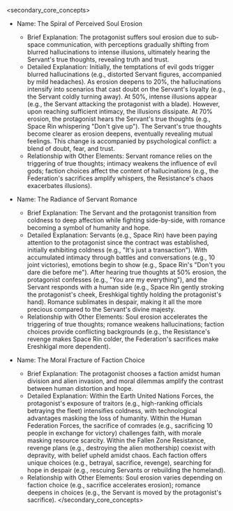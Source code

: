 <secondary_core_concepts>
- Name: The Spiral of Perceived Soul Erosion
  - Brief Explanation: The protagonist suffers soul erosion due to sub-space communication, with perceptions gradually shifting from blurred hallucinations to intense illusions, ultimately hearing the Servant's true thoughts, revealing truth and trust.
  - Detailed Explanation: Initially, the temptations of evil gods trigger blurred hallucinations (e.g., distorted Servant figures, accompanied by mild headaches). As erosion deepens to 20%, the hallucinations intensify into scenarios that cast doubt on the Servant's loyalty (e.g., the Servant coldly turning away). At 50%, intense illusions appear (e.g., the Servant attacking the protagonist with a blade). However, upon reaching sufficient intimacy, the illusions dissipate. At 70% erosion, the protagonist hears the Servant's true thoughts (e.g., Space Rin whispering "Don't give up"). The Servant's true thoughts become clearer as erosion deepens, eventually revealing mutual feelings. This change is accompanied by psychological conflict: a blend of doubt, fear, and trust.
  - Relationship with Other Elements: Servant romance relies on the triggering of true thoughts; intimacy weakens the influence of evil gods; faction choices affect the content of hallucinations (e.g., the Federation's sacrifices amplify whispers, the Resistance's chaos exacerbates illusions).

- Name: The Radiance of Servant Romance
  - Brief Explanation: The Servant and the protagonist transition from coldness to deep affection while fighting side-by-side, with romance becoming a symbol of humanity and hope.
  - Detailed Explanation: Servants (e.g., Space Rin) have been paying attention to the protagonist since the contract was established, initially exhibiting coldness (e.g., "It's just a transaction"). With accumulated intimacy through battles and conversations (e.g., 10 joint victories), emotions begin to show (e.g., Space Rin's "Don't you dare die before me"). After hearing true thoughts at 50% erosion, the protagonist confesses (e.g., "You are my everything"), and the Servant responds with a human side (e.g., Space Rin gently stroking the protagonist's cheek, Ereshkigal tightly holding the protagonist's hand). Romance sublimates in despair, making it all the more precious compared to the Servant's divine majesty.
  - Relationship with Other Elements: Soul erosion accelerates the triggering of true thoughts; romance weakens hallucinations; faction choices provide conflicting backgrounds (e.g., the Resistance's revenge makes Space Rin colder, the Federation's sacrifices make Ereshkigal more dependent).

- Name: The Moral Fracture of Faction Choice
  - Brief Explanation: The protagonist chooses a faction amidst human division and alien invasion, and moral dilemmas amplify the contrast between human distortion and hope.
  - Detailed Explanation: Within the Earth United Nations Forces, the protagonist's exposure of traitors (e.g., high-ranking officials betraying the fleet) intensifies coldness, with technological advantages masking the loss of humanity. Within the Human Federation Forces, the sacrifice of comrades (e.g., sacrificing 10 people in exchange for victory) challenges faith, with morale masking resource scarcity. Within the Fallen Zone Resistance, revenge plans (e.g., destroying the alien mothership) coexist with depravity, with belief upheld amidst chaos. Each faction offers unique choices (e.g., betrayal, sacrifice, revenge), searching for hope in despair (e.g., rescuing Servants or rebuilding the homeland).
  - Relationship with Other Elements: Soul erosion varies depending on faction choice (e.g., sacrifice accelerates erosion); romance deepens in choices (e.g., the Servant is moved by the protagonist's sacrifice).
</secondary_core_concepts>